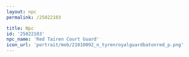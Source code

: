 ```yaml
---
layout: npc
permalink: /25022103

title: Npc
id: '25022103'
npc_name: 'Red Tairen Court Guard'
icon_url: 'portrait/mob/21010092_n_tyrenroyalguardbatonred_p.png'
---
```

